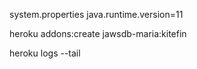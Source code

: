 system.properties
java.runtime.version=11

heroku addons:create jawsdb-maria:kitefin

heroku logs --tail
